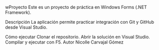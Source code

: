 ﻿wProyecto
Este es un proyecto de práctica en Windows Forms (.NET Framework).

Descripción
La aplicación permite practicar integración con Git y GitHub desde Visual Studio.

Cómo ejecutar
Clonar el repositorio.
Abrir la solución en Visual Studio.
Compilar y ejecutar con F5.
Autor
Nicolle Carvajal Gómez